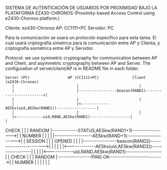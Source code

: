 SISTEMA DE AUTENTICACIÓN DE USUARIOS POR PROXIMIDAD BAJO LA PLATAFORMA EZ430-CHRONOS
(Proximity-based Access Control using eZ430-Chornos platform.)

Cliente:	ez430-Chronos
AP:		CC1111+PC
Servidor: 	PC 

Para la comunicación se usara un protocolo especifico para esta tarea. El cual usará criptografía simetrica para la comunicación entre AP y Clienta, y criptografia asimétrica entre AP y Servidor. 


Protocol: we use symmetric cryptography for communication between AP and Client, and asymmetric cryptography between AP and Server. The configuration of server/client/AP is in README file in each folder.



	Server (PC)					AP (CC1111+PC)				 Client (eZ430-Chronos)
	   |							|							|
	   |							|-----------------beacon(RAND1)------------------------>|
	   |							|							|
	   |							|<-------------AESks(uid,AESkw(RAND1))------------------|
	   |							|							|
	   |<------------uid,RAND,AESkw(RAND1)------------------|							|
CHECK	   |							|							|
RANDOM	   |-------------STATUS,AESkw(RAND1+1)----------------->|							|
NUMBER	   |							|							|
	   |							|-------------------AESkw(RAND+1)---------------------->|
	   |						SESSION	|							|
	   |						 OPENED	|							|
	   |							|-----------------beacon(RAND2)------------------------>|
	   |							|							|
	   |							|<-------------AESks(uid,AESkw(RAND2))------------------|
	   |							|							|
	   |<------------uid,RAND,AESkw(RAND1)------------------|							|
CHECK	   |							|							|
RANDOM	   |-----------------PING OK--------------------------->|							|
NUMBER	   |							|							|
	   |							|							|




